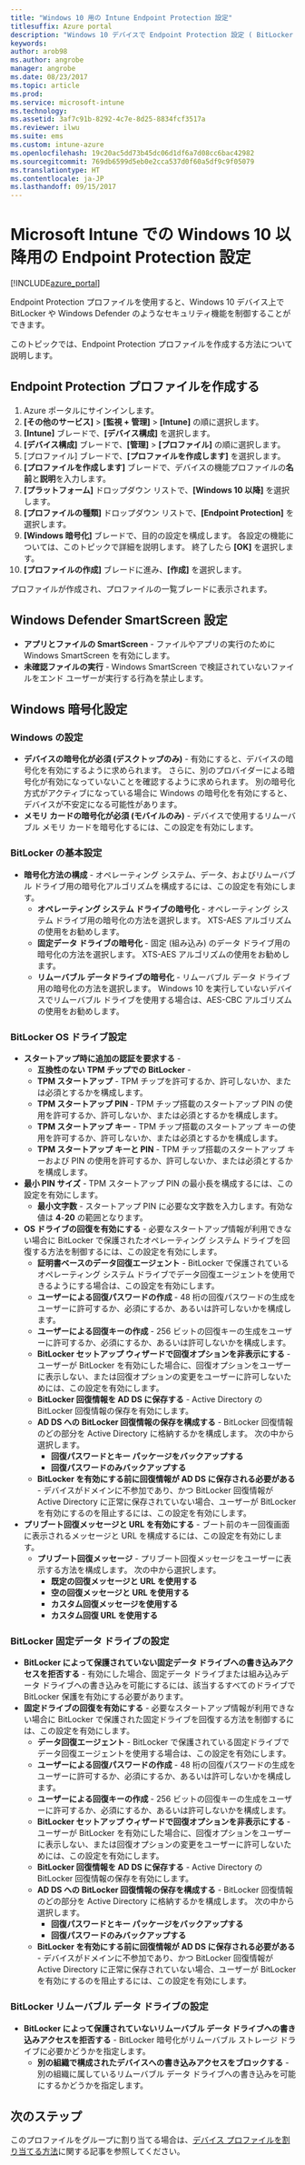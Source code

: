 ```yaml
---
title: "Windows 10 用の Intune Endpoint Protection 設定"
titlesuffix: Azure portal
description: "Windows 10 デバイスで Endpoint Protection 設定 ( BitLocker など) を制御するのに使用できる Intune 設定について説明します。"
keywords: 
author: arob98
ms.author: angrobe
manager: angrobe
ms.date: 08/23/2017
ms.topic: article
ms.prod: 
ms.service: microsoft-intune
ms.technology: 
ms.assetid: 3af7c91b-8292-4c7e-8d25-8834fcf3517a
ms.reviewer: ilwu
ms.suite: ems
ms.custom: intune-azure
ms.openlocfilehash: 19c20ac5dd73b45dc06d1df6a7d08cc6bac42982
ms.sourcegitcommit: 769db6599d5eb0e2cca537d0f60a5df9c9f05079
ms.translationtype: HT
ms.contentlocale: ja-JP
ms.lasthandoff: 09/15/2017
---
```

# <a name="endpoint-protection-settings-for-windows-10-and-later-in-microsoft-intune"></a>Microsoft Intune での Windows 10 以降用の Endpoint Protection 設定

[!INCLUDE[azure_portal](./includes/azure_portal.md)]

Endpoint Protection プロファイルを使用すると、Windows 10 デバイス上で BitLocker や Windows Defender のようなセキュリティ機能を制御することができます。

このトピックでは、Endpoint Protection プロファイルを作成する方法について説明します。

## <a name="create-an-endpoint-protection-profile"></a>Endpoint Protection プロファイルを作成する

1. Azure ポータルにサインインします。
2. **[その他のサービス]** > **[監視 + 管理]** > **[Intune]** の順に選択します。
3. **[Intune]** ブレードで、**[デバイス構成]** を選択します。
2. **[デバイス構成]** ブレードで、**[管理]** > **[プロファイル]** の順に選択します。
3. [プロファイル] ブレードで、**[プロファイルを作成します]** を選択します。
4. **[プロファイルを作成します]** ブレードで、デバイスの機能プロファイルの**名前**と**説明**を入力します。
5. **[プラットフォーム]** ドロップダウン リストで、**[Windows 10 以降]** を選択します。
6. **[プロファイルの種類]** ドロップダウン リストで、**[Endpoint Protection]** を選択します。
7. **[Windows 暗号化]** ブレードで、目的の設定を構成します。 各設定の機能については、このトピックで詳細を説明します。 終了したら **[OK]** を選択します。
8. **[プロファイルの作成]** ブレードに進み、**[作成]** を選択します。

プロファイルが作成され、プロファイルの一覧ブレードに表示されます。

## <a name="windows-defender-smartscreen-settings"></a>Windows Defender SmartScreen 設定

- **アプリとファイルの SmartScreen** - ファイルやアプリの実行のために Windows SmartScreen を有効にします。
- **未確認ファイルの実行** - Windows SmartScreen で検証されていないファイルをエンド ユーザーが実行する行為を禁止します。

## <a name="windows-encryption-settings"></a>Windows 暗号化設定

### <a name="windows-settings"></a>Windows の設定

- **デバイスの暗号化が必須 (デスクトップのみ)** - 有効にすると、デバイスの暗号化を有効にするように求められます。 さらに、別のプロバイダーによる暗号化が有効になっていないことを確認するように求められます。 別の暗号化方式がアクティブになっている場合に Windows の暗号化を有効にすると、デバイスが不安定になる可能性があります。
- **メモリ カードの暗号化が必須 (モバイルのみ)** - デバイスで使用するリムーバブル メモリ カードを暗号化するには、この設定を有効にします。


### <a name="bitlocker-base-settings"></a>BitLocker の基本設定

- **暗号化方法の構成** - オペレーティング システム、データ、およびリムーバブル ドライブ用の暗号化アルゴリズムを構成するには、この設定を有効にします。
    - **オペレーティング システム ドライブの暗号化** - オペレーティング システム ドライブ用の暗号化の方法を選択します。 XTS-AES アルゴリズムの使用をお勧めします。
    - **固定データ ドライブの暗号化** - 固定 (組み込み) のデータ ドライブ用の暗号化の方法を選択します。 XTS-AES アルゴリズムの使用をお勧めします。
    - **リムーバブル データドライブの暗号化** - リムーバブル データ ドライブ用の暗号化の方法を選択します。 Windows 10 を実行していないデバイスでリムーバブル ドライブを使用する場合は、AES-CBC アルゴリズムの使用をお勧めします。


### <a name="bitlocker-os-drive-settings"></a>BitLocker OS ドライブ設定

- **スタートアップ時に追加の認証を要求する** -
    - **互換性のない TPM チップでの BitLocker** -
    - **TPM スタートアップ** - TPM チップを許可するか、許可しないか、または必須とするかを構成します。
    - **TPM スタートアップ PIN** - TPM チップ搭載のスタートアップ PIN の使用を許可するか、許可しないか、または必須とするかを構成します。
    - **TPM スタートアップ キー** - TPM チップ搭載のスタートアップ キーの使用を許可するか、許可しないか、または必須とするかを構成します。
    - **TPM スタートアップ キーと PIN** - TPM チップ搭載のスタートアップ キーおよび PIN の使用を許可するか、許可しないか、または必須とするかを構成します。
- **最小 PIN サイズ** - TPM スタートアップ PIN の最小長を構成するには、この設定を有効にします。
    - **最小文字数** - スタートアップ PIN に必要な文字数を入力します。有効な値は **4**-**20** の範囲となります。
- **OS ドライブの回復を有効にする** - 必要なスタートアップ情報が利用できない場合に BitLocker で保護されたオペレーティング システム ドライブを回復する方法を制御するには、この設定を有効にします。
    - **証明書ベースのデータ回復エージェント** - BitLocker で保護されているオペレーティング システム ドライブでデータ回復エージェントを使用できるようにする場合は、この設定を有効にします。
    - **ユーザーによる回復パスワードの作成** - 48 桁の回復パスワードの生成をユーザーに許可するか、必須にするか、あるいは許可しないかを構成します。
    - **ユーザーによる回復キーの作成** - 256 ビットの回復キーの生成をユーザーに許可するか、必須にするか、あるいは許可しないかを構成します。
    - **BitLocker セットアップ ウィザードで回復オプションを非表示にする** - ユーザーが BitLocker を有効にした場合に、回復オプションをユーザーに表示しない、または回復オプションの変更をユーザーに許可しないためには、この設定を有効にします。
    - **BitLocker 回復情報を AD DS に保存する** - Active Directory の BitLocker 回復情報の保存を有効にします。
    - **AD DS への BitLocker 回復情報の保存を構成する** - BitLocker 回復情報のどの部分を Active Directory に格納するかを構成します。 次の中から選択します。
        - **回復パスワードとキー パッケージをバックアップする**
        - **回復パスワードのみバックアップする**
    - **BitLocker を有効にする前に回復情報が AD DS に保存される必要がある** - デバイスがドメインに不参加であり、かつ BitLocker 回復情報が Active Directory に正常に保存されていない場合、ユーザーが BitLocker を有効にするのを阻止するには、この設定を有効にします。
- **プリブート回復メッセージと URL を有効にする** - ブート前のキー回復画面に表示されるメッセージと URL を構成するには、この設定を有効にします。
    - **プリブート回復メッセージ** - プリブート回復メッセージをユーザーに表示する方法を構成します。 次の中から選択します。
        - **既定の回復メッセージと URL を使用する**
        - **空の回復メッセージと URL を使用する**
        - **カスタム回復メッセージを使用する**
        - **カスタム回復 URL を使用する**


### <a name="bitlocker-fixed-data-drive-settings"></a>BitLocker 固定データ ドライブの設定

- **BitLocker によって保護されていない固定データ ドライブへの書き込みアクセスを拒否する** - 有効にした場合、固定データ ドライブまたは組み込みデータ ドライブへの書き込みを可能にするには、該当するすべてのドライブで BitLocker 保護を有効にする必要があります。
- **固定ドライブの回復を有効にする** - 必要なスタートアップ情報が利用できない場合に BitLocker で保護された固定ドライブを回復する方法を制御するには、この設定を有効にします。
    - **データ回復エージェント** - BitLocker で保護されている固定ドライブでデータ回復エージェントを使用する場合は、この設定を有効にします。
    - **ユーザーによる回復パスワードの作成** - 48 桁の回復パスワードの生成をユーザーに許可するか、必須にするか、あるいは許可しないかを構成します。  
    - **ユーザーによる回復キーの作成** - 256 ビットの回復キーの生成をユーザーに許可するか、必須にするか、あるいは許可しないかを構成します。
    - **BitLocker セットアップ ウィザードで回復オプションを非表示にする** - ユーザーが BitLocker を有効にした場合に、回復オプションをユーザーに表示しない、または回復オプションの変更をユーザーに許可しないためには、この設定を有効にします。
    - **BitLocker 回復情報を AD DS に保存する** - Active Directory の BitLocker 回復情報の保存を有効にします。
    - **AD DS への BitLocker 回復情報の保存を構成する** - BitLocker 回復情報のどの部分を Active Directory に格納するかを構成します。 次の中から選択します。
        - **回復パスワードとキー パッケージをバックアップする**
        - **回復パスワードのみバックアップする**
    - **BitLocker を有効にする前に回復情報が AD DS に保存される必要がある** - デバイスがドメインに不参加であり、かつ BitLocker 回復情報が Active Directory に正常に保存されていない場合、ユーザーが BitLocker を有効にするのを阻止するには、この設定を有効にします。


### <a name="bitlocker-removable-data-drive-settings"></a>BitLocker リムーバブル データ ドライブの設定

- **BitLocker によって保護されていないリムーバブル データ ドライブへの書き込みアクセスを拒否する** - BitLocker 暗号化がリムーバブル ストレージ ドライブに必要かどうかを指定します。
    - **別の組織で構成されたデバイスへの書き込みアクセスをブロックする** - 別の組織に属しているリムーバブル データ ドライブへの書き込みを可能にするかどうかを指定します。



## <a name="next-steps"></a>次のステップ

このプロファイルをグループに割り当てる場合は、[デバイス プロファイルを割り当てる方法](device-profile-assign.md)に関する記事を参照してください。
